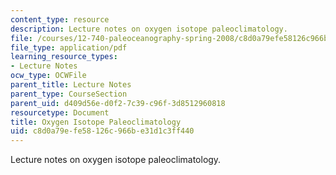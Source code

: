 ```yaml
---
content_type: resource
description: Lecture notes on oxygen isotope paleoclimatology.
file: /courses/12-740-paleoceanography-spring-2008/c8d0a79efe58126c966be31d1c3ff440_lec02.pdf
file_type: application/pdf
learning_resource_types:
- Lecture Notes
ocw_type: OCWFile
parent_title: Lecture Notes
parent_type: CourseSection
parent_uid: d409d56e-d0f2-7c39-c96f-3d8512960818
resourcetype: Document
title: Oxygen Isotope Paleoclimatology
uid: c8d0a79e-fe58-126c-966b-e31d1c3ff440
---
```

Lecture notes on oxygen isotope paleoclimatology.

